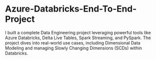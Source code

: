 # Azure-Databricks-End-To-End-Project
I built a complete Data Engineering project leveraging powerful tools like Azure Databricks, Delta Live Tables, Spark Streaming, and PySpark. The project dives into real-world use cases, including Dimensional Data Modeling and managing Slowly Changing Dimensions (SCDs) within Databricks.
